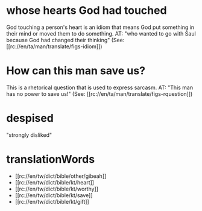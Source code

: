 # whose hearts God had touched

God touching a person's heart is an idiom that means God put something in their mind or moved them to do something. AT: "who wanted to go with Saul because God had changed their thinking" (See: [[rc://en/ta/man/translate/figs-idiom]])

# How can this man save us?

This is a rhetorical question that is used to express sarcasm. AT: "This man has no power to save us!" (See: [[rc://en/ta/man/translate/figs-rquestion]])

# despised

"strongly disliked"

# translationWords

* [[rc://en/tw/dict/bible/other/gibeah]]
* [[rc://en/tw/dict/bible/kt/heart]]
* [[rc://en/tw/dict/bible/kt/worthy]]
* [[rc://en/tw/dict/bible/kt/save]]
* [[rc://en/tw/dict/bible/kt/gift]]